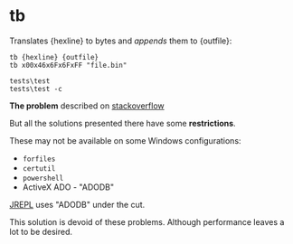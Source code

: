 # tb

Translates {hexline} to bytes and *appends* them to {outfile}:

```batch
tb {hexline} {outfile}
tb x00x46x6Fx6FxFF "file.bin"

tests\test
tests\test -c
```

**The problem** described on [stackoverflow](https://stackoverflow.com/questions/47750732/write-hex-values-to-file-in-windows-batch)

But all the solutions presented there have some **restrictions**.

These may not be available on some Windows configurations:
* `forfiles`
* `certutil`
* `powershell`
* ActiveX ADO - "ADODB"

[JREPL](https://www.dostips.com/forum/viewtopic.php?f=3&t=6044) uses "ADODB"
under the cut.

This solution is devoid of these problems. Although performance leaves a lot to
be desired.
